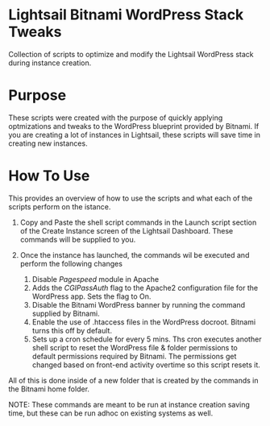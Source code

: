 # Lightsail Bitnami WordPress Stack Tweaks
Collection of scripts to optimize and modify the Lightsail WordPress stack during instance creation. 

# Purpose
These scripts were created with the purpose of quickly applying optmizations and tweaks to the WordPress blueprint provided by Bitnami. If you are creating a lot of instances in Lightsail, these scripts will save time in creating new instances.

# How To Use


This provides an overview of how to use the scripts and what each of the scripts perform on the istance.


1. Copy and Paste the shell script commands in the Launch script section of the Create Instance screen of the Lightsail Dashboard. These commands will be supplied to you.

2. Once the instance has launched, the commands wil be executed and perform the following changes
   
   1. Disable *Pagespeed* module in Apache
   2. Adds the *CGIPassAuth* flag to the Apache2 configuration file for the WordPress app. Sets the flag to On.
   3. Disable the Bitnami WordPress banner by running the command supplied by Bitnami.
   4. Enable the use of .htaccess files in the WordPress docroot. Bitnami turns this off by default.
   5. Sets up a cron schedule for every 5 mins. Ths cron executes another shell script to reset the WordPress file & folder permissions to default permissions required by Bitnami. The permissions get changed based on front-end activity overtime so this script resets it.

All of this is done inside of a new folder that is created by the commands in the Bitnami home folder.

NOTE: These commands are meant to be run at instance creation saving time, but these can be run adhoc on existing systems as well.
